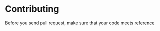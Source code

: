 # Contributing
Before you send pull request, make sure that your code meets [reference](https://docs.microsoft.com/en-us/outlook/actionable-messages/card-reference)
